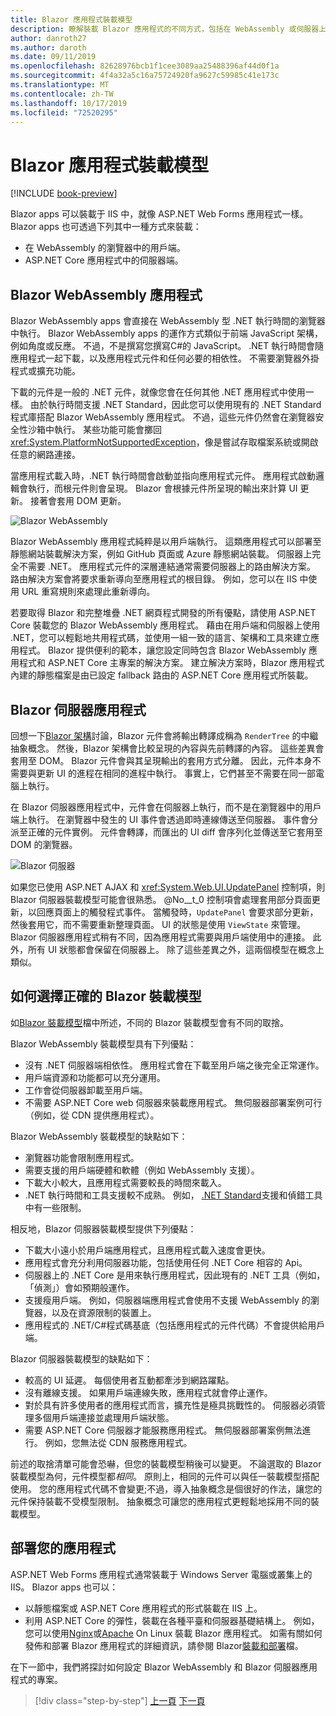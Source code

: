 ```yaml
---
title: Blazor 應用程式裝載模型
description: 瞭解裝載 Blazor 應用程式的不同方式，包括在 WebAssembly 或伺服器上的瀏覽器中。
author: danroth27
ms.author: daroth
ms.date: 09/11/2019
ms.openlocfilehash: 82628976bcb1f1cee3089aa25488396af44d0f1a
ms.sourcegitcommit: 4f4a32a5c16a75724920fa9627c59985c41e173c
ms.translationtype: MT
ms.contentlocale: zh-TW
ms.lasthandoff: 10/17/2019
ms.locfileid: "72520295"
---
```

# <a name="blazor-app-hosting-models"></a>Blazor 應用程式裝載模型

[!INCLUDE [book-preview](../../../includes/book-preview.md)]

Blazor apps 可以裝載于 IIS 中，就像 ASP.NET Web Forms 應用程式一樣。 Blazor apps 也可透過下列其中一種方式來裝載：

- 在 WebAssembly 的瀏覽器中的用戶端。
- ASP.NET Core 應用程式中的伺服器端。 

## <a name="blazor-webassembly-apps"></a>Blazor WebAssembly 應用程式

Blazor WebAssembly apps 會直接在 WebAssembly 型 .NET 執行時間的瀏覽器中執行。 Blazor WebAssembly apps 的運作方式類似于前端 JavaScript 架構，例如角度或反應。 不過，不是撰寫您撰寫C#的 JavaScript。 .NET 執行時間會隨應用程式一起下載，以及應用程式元件和任何必要的相依性。 不需要瀏覽器外掛程式或擴充功能。 

下載的元件是一般的 .NET 元件，就像您會在任何其他 .NET 應用程式中使用一樣。 由於執行時間支援 .NET Standard，因此您可以使用現有的 .NET Standard 程式庫搭配 Blazor WebAssembly 應用程式。 不過，這些元件仍然會在瀏覽器安全性沙箱中執行。 某些功能可能會擲回 <xref:System.PlatformNotSupportedException>，像是嘗試存取檔案系統或開啟任意的網路連接。 

當應用程式載入時，.NET 執行時間會啟動並指向應用程式元件。 應用程式啟動邏輯會執行，而根元件則會呈現。 Blazor 會根據元件所呈現的輸出來計算 UI 更新。 接著會套用 DOM 更新。

![Blazor WebAssembly](media/hosting-models/blazor-webassembly.png)

Blazor WebAssembly 應用程式純粹是以用戶端執行。 這類應用程式可以部署至靜態網站裝載解決方案，例如 GitHub 頁面或 Azure 靜態網站裝載。 伺服器上完全不需要 .NET。 應用程式元件的深層連結通常需要伺服器上的路由解決方案。 路由解決方案會將要求重新導向至應用程式的根目錄。 例如，您可以在 IIS 中使用 URL 重寫規則來處理此重新導向。

若要取得 Blazor 和完整堆疊 .NET 網頁程式開發的所有優點，請使用 ASP.NET Core 裝載您的 Blazor WebAssembly 應用程式。 藉由在用戶端和伺服器上使用 .NET，您可以輕鬆地共用程式碼，並使用一組一致的語言、架構和工具來建立應用程式。 Blazor 提供便利的範本，讓您設定同時包含 Blazor WebAssembly 應用程式和 ASP.NET Core 主專案的解決方案。 建立解決方案時，Blazor 應用程式內建的靜態檔案是由已設定 fallback 路由的 ASP.NET Core 應用程式所裝載。

## <a name="blazor-server-apps"></a>Blazor 伺服器應用程式

回想一下[Blazor 架構](architecture-comparison.md#blazor)討論，Blazor 元件會將輸出轉譯成稱為 `RenderTree` 的中繼抽象概念。 然後，Blazor 架構會比較呈現的內容與先前轉譯的內容。 這些差異會套用至 DOM。 Blazor 元件會與其呈現輸出的套用方式分離。 因此，元件本身不需要與更新 UI 的進程在相同的進程中執行。 事實上，它們甚至不需要在同一部電腦上執行。

在 Blazor 伺服器應用程式中，元件會在伺服器上執行，而不是在瀏覽器中的用戶端上執行。 在瀏覽器中發生的 UI 事件會透過即時連線傳送至伺服器。 事件會分派至正確的元件實例。 元件會轉譯，而匯出的 UI diff 會序列化並傳送至它套用至 DOM 的瀏覽器。

![Blazor 伺服器](media/hosting-models/blazor-server.png)

如果您已使用 ASP.NET AJAX 和 <xref:System.Web.UI.UpdatePanel> 控制項，則 Blazor 伺服器裝載模型可能會很熟悉。 @No__t_0 控制項會處理套用部分頁面更新，以回應頁面上的觸發程式事件。 當觸發時，`UpdatePanel` 會要求部分更新，然後套用它，而不需要重新整理頁面。 UI 的狀態是使用 `ViewState` 來管理。 Blazor 伺服器應用程式稍有不同，因為應用程式需要與用戶端使用中的連接。 此外，所有 UI 狀態都會保留在伺服器上。 除了這些差異之外，這兩個模型在概念上類似。

## <a name="how-to-choose-the-right-blazor-hosting-model"></a>如何選擇正確的 Blazor 裝載模型

如[Blazor 裝載模型](https://docs.microsoft.com/aspnet/core/blazor/hosting-models#server-side)檔中所述，不同的 Blazor 裝載模型會有不同的取捨。

Blazor WebAssembly 裝載模型具有下列優點：

- 沒有 .NET 伺服器端相依性。 應用程式會在下載至用戶端之後完全正常運作。
- 用戶端資源和功能都可以充分運用。
- 工作會從伺服器卸載至用戶端。
- 不需要 ASP.NET Core web 伺服器來裝載應用程式。 無伺服器部署案例可行（例如，從 CDN 提供應用程式）。

Blazor WebAssembly 裝載模型的缺點如下：

- 瀏覽器功能會限制應用程式。
- 需要支援的用戶端硬體和軟體（例如 WebAssembly 支援）。
- 下載大小較大，且應用程式需要較長的時間來載入。
- .NET 執行時間和工具支援較不成熟。 例如， [.NET Standard](../../standard/net-standard.md)支援和偵錯工具中有一些限制。

相反地，Blazor 伺服器裝載模型提供下列優點：

- 下載大小遠小於用戶端應用程式，且應用程式載入速度會更快。
- 應用程式會充分利用伺服器功能，包括使用任何 .NET Core 相容的 Api。
- 伺服器上的 .NET Core 是用來執行應用程式，因此現有的 .NET 工具（例如，「偵測」）會如預期般運作。
- 支援瘦用戶端。 例如，伺服器端應用程式會使用不支援 WebAssembly 的瀏覽器，以及在資源限制的裝置上。
- 應用程式的 .NET/C#程式碼基底（包括應用程式的元件代碼）不會提供給用戶端。

Blazor 伺服器裝載模型的缺點如下：

- 較高的 UI 延遲。 每個使用者互動都牽涉到網路躍點。
- 沒有離線支援。 如果用戶端連線失敗，應用程式就會停止運作。
- 對於具有許多使用者的應用程式而言，擴充性是極具挑戰性的。 伺服器必須管理多個用戶端連接並處理用戶端狀態。
- 需要 ASP.NET Core 伺服器才能服務應用程式。 無伺服器部署案例無法進行。 例如，您無法從 CDN 服務應用程式。

前述的取捨清單可能會恐嚇，但您的裝載模型稍後可以變更。 不論選取的 Blazor 裝載模型為何，元件模型都*相同*。 原則上，相同的元件可以與任一裝載模型搭配使用。 您的應用程式代碼不會變更;不過，導入抽象概念是個很好的作法，讓您的元件保持裝載不受模型限制。 抽象概念可讓您的應用程式更輕鬆地採用不同的裝載模型。

## <a name="deploy-your-app"></a>部署您的應用程式

ASP.NET Web Forms 應用程式通常裝載于 Windows Server 電腦或叢集上的 IIS。 Blazor apps 也可以：

- 以靜態檔案或 ASP.NET Core 應用程式的形式裝載在 IIS 上。
- 利用 ASP.NET Core 的彈性，裝載在各種平臺和伺服器基礎結構上。 例如，您可以使用[Nginx](/aspnet/core/host-and-deploy/linux-nginx)或[Apache](/aspnet/core/host-and-deploy/linux-apache) On Linux 裝載 Blazor 應用程式。 如需有關如何發佈和部署 Blazor 應用程式的詳細資訊，請參閱 Blazor[裝載和部署](/aspnet/core/host-and-deploy/blazor/)檔。

在下一節中，我們將探討如何設定 Blazor WebAssembly 和 Blazor 伺服器應用程式的專案。

>[!div class="step-by-step"]
>[上一頁](architecture-comparison.md)
>[下一頁](project-structure.md)
